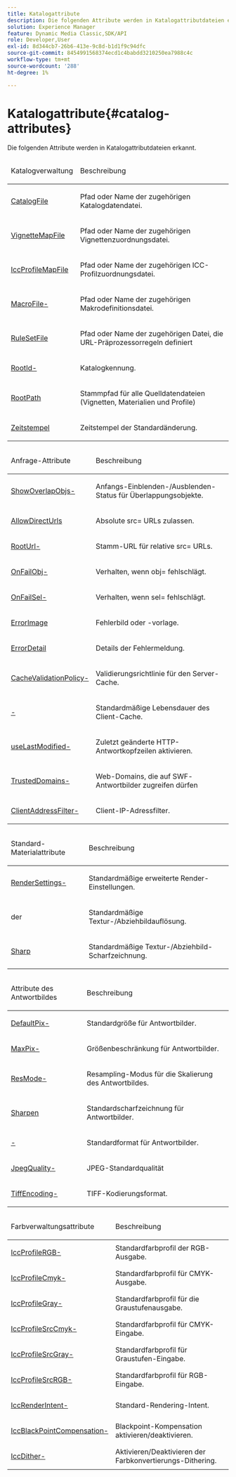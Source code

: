 ```yaml
---
title: Katalogattribute
description: Die folgenden Attribute werden in Katalogattributdateien erkannt.
solution: Experience Manager
feature: Dynamic Media Classic,SDK/API
role: Developer,User
exl-id: 8d344cb7-26b6-413e-9c8d-b1d1f9c94dfc
source-git-commit: 8454991568374ecd1c4babdd3210250ea7988c4c
workflow-type: tm+mt
source-wordcount: '288'
ht-degree: 1%

---
```


# Katalogattribute{#catalog-attributes}

Die folgenden Attribute werden in Katalogattributdateien erkannt.

<table id="simpletable_B838784803D34B0293D7F7C6131045D3"> 
 <thead class="sthead"> 
  <td class="stentry"> <p>Katalogverwaltung </p></td> 
  <td class="stentry"> <p>Beschreibung </p></td> 
 </thead> 
 <tr class="strow"> 
  <td class="stentry"> <p><a href="../../../../../ir-api/material-cat/image-rendering-api-ref/c-ir-material-catalog/c-ir-attributes-reference/r-ir-catalogfile.md#reference-dcd6a48569a148dabaf75e85190a1ea2" type="reference" format="dita" scope="local"> CatalogFile</a> </p></td> 
  <td class="stentry"> <p>Pfad oder Name der zugehörigen Katalogdatendatei. </p></td> 
 </tr> 
 <tr class="strow"> 
  <td class="stentry"> <p><a href="../../../../../ir-api/material-cat/image-rendering-api-ref/c-ir-material-catalog/c-ir-attributes-reference/r-ir-vignettemapfile.md#reference-ad2c6d08008d415b9f47da17bd3447d2" type="reference" format="dita" scope="local"> VignetteMapFile</a> </p> </td> 
  <td class="stentry"> <p>Pfad oder Name der zugehörigen Vignettenzuordnungsdatei. </p></td> 
 </tr> 
 <tr class="strow"> 
  <td class="stentry"> <p><a href="../../../../../ir-api/material-cat/image-rendering-api-ref/c-ir-material-catalog/c-ir-attributes-reference/r-ir-iccprofilemapfile.md#reference-6b48159c50c548e697ff7365672a972e" type="reference" format="dita" scope="local"> IccProfileMapFile</a> </p></td> 
  <td class="stentry"> <p>Pfad oder Name der zugehörigen ICC-Profilzuordnungsdatei. </p></td> 
 </tr> 
 <tr class="strow"> 
  <td class="stentry"> <p><a href="../../../../../ir-api/material-cat/image-rendering-api-ref/c-ir-material-catalog/c-ir-attributes-reference/r-ir-macrofile.md#reference-20d550f7841b4541ab69550519cdbef3" type="reference" format="dita" scope="local"> MacroFile-</a> </p> </td> 
  <td class="stentry"> <p>Pfad oder Name der zugehörigen Makrodefinitionsdatei. </p></td> 
 </tr> 
 <tr class="strow"> 
  <td class="stentry"> <p><a href="../../../../../ir-api/material-cat/image-rendering-api-ref/c-ir-material-catalog/c-ir-attributes-reference/r-ir-rulesetfile.md#reference-8c49cc8f4e9b4f6f8c402a360cd00c68" type="reference" format="dita" scope="local"> RuleSetFile </a> </p></td> 
  <td class="stentry"> <p>Pfad oder Name der zugehörigen Datei, die URL-Präprozessorregeln definiert </p></td> 
 </tr> 
 <tr class="strow"> 
  <td class="stentry"> <p><a href="../../../../../ir-api/material-cat/image-rendering-api-ref/c-ir-material-catalog/c-ir-attributes-reference/r-ir-rootid.md#reference-54b42b7125824be593378c1accb70d5a" type="reference" format="dita" scope="local"> RootId-</a> </p></td> 
  <td class="stentry"> <p>Katalogkennung. </p></td> 
 </tr> 
 <tr class="strow"> 
  <td class="stentry"> <p><a href="../../../../../ir-api/material-cat/image-rendering-api-ref/c-ir-material-catalog/c-ir-attributes-reference/r-ir-rootpath.md#reference-a4d7c96b62e14fcbad1740c702f160f3" type="reference" format="dita" scope="local"> RootPath </a> </p></td> 
  <td class="stentry"> <p>Stammpfad für alle Quelldatendateien (Vignetten, Materialien und Profile) </p></td> 
 </tr> 
 <tr class="strow"> 
  <td class="stentry"> <p><a href="../../../../../ir-api/material-cat/image-rendering-api-ref/c-ir-material-catalog/c-ir-attributes-reference/r-ir-timestamp.md#reference-8373ad4ee03d4e4b9a8fc96cf42b3181" type="reference" format="dita" scope="local"> Zeitstempel </a> </p></td> 
  <td class="stentry"> <p>Zeitstempel der Standardänderung. </p></td> 
 </tr> 
</table>

<table id="simpletable_801279CD6FFB4D32A8EF1D92CE6E8F8F"> 
 <thead class="sthead"> 
  <td class="stentry"> <p>Anfrage-Attribute </p></td> 
  <td class="stentry"> <p>Beschreibung </p></td> 
 </thead> 
 <tr class="strow"> 
  <td class="stentry"> <p><a href="../../../../../ir-api/material-cat/image-rendering-api-ref/c-ir-material-catalog/c-ir-attributes-reference/r-ir-showoverlapobjs.md#reference-f96341e877fa475e8a246c6db1865bbf" type="reference" format="dita" scope="local"> ShowOverlapObjs-</a> </p></td> 
  <td class="stentry"> <p>Anfangs-Einblenden-/Ausblenden-Status für Überlappungsobjekte. </p></td> 
 </tr> 
 <tr class="strow"> 
  <td class="stentry"> <p><a href="../../../../../ir-api/material-cat/image-rendering-api-ref/c-ir-material-catalog/c-ir-attributes-reference/r-ir-allowdirecturls.md#reference-02000c0f3c494292bad8425d06268882" type="reference" format="dita" scope="local"> AllowDirectUrls</a> </p> </td> 
  <td class="stentry"> <p>Absolute <span class="codeph"> src=</span> URLs zulassen. </p></td> 
 </tr> 
 <tr class="strow"> 
  <td class="stentry"> <p><a href="../../../../../ir-api/material-cat/image-rendering-api-ref/c-ir-material-catalog/c-ir-attributes-reference/r-ir-rooturl.md#reference-b8d706a573814802bd6794223cc78402" type="reference" format="dita" scope="local"> RootUrl-</a> </p></td> 
  <td class="stentry"> <p>Stamm-URL für relative <span class="codeph"> src=</span> URLs. </p></td> 
 </tr> 
 <tr class="strow"> 
  <td class="stentry"> <p><a href="../../../../../ir-api/material-cat/image-rendering-api-ref/c-ir-material-catalog/c-ir-attributes-reference/r-ir-onfailobj.md#reference-4c6ba90418e84da5831f8573bbbf2c8d" type="reference" format="dita" scope="local"> OnFailObj-</a> </p></td> 
  <td class="stentry"> <p>Verhalten, wenn <span class="codeph"> obj=</span> fehlschlägt. </p></td> 
 </tr> 
 <tr class="strow"> 
  <td class="stentry"> <p><a href="../../../../../ir-api/material-cat/image-rendering-api-ref/c-ir-material-catalog/c-ir-attributes-reference/r-ir-onfailsel.md#reference-f95e4a4a3c02412b87a2b0acca8a5513" type="reference" format="dita" scope="local"> OnFailSel-</a> </p></td> 
  <td class="stentry"> <p>Verhalten, wenn <span class="codeph"> sel=</span> fehlschlägt. </p></td> 
 </tr> 
 <tr class="strow"> 
  <td class="stentry"> <p><a href="../../../../../ir-api/material-cat/image-rendering-api-ref/c-ir-material-catalog/c-ir-attributes-reference/r-ir-errorimage.md#reference-b58bdaba96074c52802ca8dc54bfe2f0" type="reference" format="dita" scope="local"> ErrorImage </a> </p></td> 
  <td class="stentry"> <p>Fehlerbild oder -vorlage. </p></td> 
 </tr> 
 <tr class="strow"> 
  <td class="stentry"> <p><a href="../../../../../ir-api/material-cat/image-rendering-api-ref/c-ir-material-catalog/c-ir-attributes-reference/r-ir-errordetail.md#reference-123b56eed6cf49cea6e0490672b7c53b" type="reference" format="dita" scope="local"> ErrorDetail </a> </p></td> 
  <td class="stentry"> <p>Details der Fehlermeldung. </p></td> 
 </tr> 
 <tr class="strow"> 
  <td class="stentry"> <p><a href="../../../../../ir-api/material-cat/image-rendering-api-ref/c-ir-material-catalog/c-ir-attributes-reference/r-ir-cachevalidationpolicy.md#reference-2d71679733474d8aa116db6ceba87fa4" type="reference" format="dita" scope="local"> CacheValidationPolicy-</a> </p></td> 
  <td class="stentry"> <p>Validierungsrichtlinie für den Server-Cache. </p></td> 
 </tr> 
 <tr class="strow"> 
  <td class="stentry"> <p><a href="../../../../../ir-api/material-cat/image-rendering-api-ref/c-ir-material-catalog/c-ir-attributes-reference/r-ir-expiration.md#reference-0f68ad8199c64bd4bc8d27dd78b7d996" type="reference" format="dita" scope="local">-</a> </p></td> 
  <td class="stentry"> <p>Standardmäßige Lebensdauer des Client-Cache. </p></td> 
 </tr> 
 <tr class="strow"> 
  <td class="stentry"> <p><a href="../../../../../ir-api/material-cat/image-rendering-api-ref/c-ir-material-catalog/c-ir-attributes-reference/r-ir-uselastmodified.md#reference-d2ab628c9e004fedbd38324866dbca1d" type="reference" format="dita" scope="local"> useLastModified-</a> </p></td> 
  <td class="stentry"> <p>Zuletzt geänderte HTTP-Antwortkopfzeilen aktivieren. </p></td> 
 </tr> 
 <tr class="strow"> 
  <td class="stentry"> <p><a href="../../../../../ir-api/material-cat/image-rendering-api-ref/c-ir-material-catalog/c-ir-attributes-reference/r-ir-trusteddomains.md#reference-f3570e0b6d8e444093b738d892c0818d" type="reference" format="dita" scope="local"> TrustedDomains-</a> </p> </td> 
  <td class="stentry"> <p>Web-Domains, die auf <span class="filepath"> SWF</span>-Antwortbilder zugreifen dürfen </p></td> 
 </tr> 
 <tr class="strow"> 
  <td class="stentry"> <p><a href="../../../../../ir-api/material-cat/image-rendering-api-ref/c-ir-material-catalog/c-ir-attributes-reference/r-ir-clientaddressfilter.md#reference-52a541cec0b0424faf263d1fb4946b5f" type="reference" format="dita" scope="local"> ClientAddressFilter-</a> </p></td> 
  <td class="stentry"> <p>Client-IP-Adressfilter. </p></td> 
 </tr> 
</table>

<table id="simpletable_44FF24C05791420F9B5EDA481D49EF87"> 
 <thead class="sthead"> 
  <td class="stentry"> <p>Standard-Materialattribute </p></td> 
  <td class="stentry"> <p>Beschreibung </p></td> 
 </thead> 
 <tr class="strow"> 
  <td class="stentry"> <p><a href="../../../../../ir-api/material-cat/image-rendering-api-ref/c-ir-material-catalog/c-ir-attributes-reference/r-ir-rendersettings.md#reference-f3ae5e18095d40b2a8edef957dd82fbd" type="reference" format="dita" scope="local"> RenderSettings-</a> </p></td> 
  <td class="stentry"> <p>Standardmäßige erweiterte Render-Einstellungen. </p></td> 
 </tr> 
 <tr class="strow"> 
  <td class="stentry"> <p></a> der <a href="../../../../../ir-api/material-cat/image-rendering-api-ref/c-ir-material-catalog/c-ir-attributes-reference/r-ir-resolution.md#reference-09fe14e6bfbf4db6b7f4369fffecc806" type="reference" format="dita" scope="local"> </p></td> 
  <td class="stentry"> <p>Standardmäßige Textur-/Abziehbildauflösung. </p></td> 
 </tr> 
 <tr class="strow"> 
  <td class="stentry"> <p><a href="../../../../../ir-api/material-cat/image-rendering-api-ref/c-ir-material-catalog/c-ir-attributes-reference/r-ir-cat-sharp.md#reference-c706450cf95347f98f86c696f9167297" type="reference" format="dita" scope="local"> Sharp </a> </p></td> 
  <td class="stentry"> <p>Standardmäßige Textur-/Abziehbild-Scharfzeichnung. </p></td> 
 </tr> 
</table>

<table id="simpletable_C26EE9BA4B1744CFA605C9AEDF238089"> 
 <thead class="sthead"> 
  <td class="stentry"> <p>Attribute des Antwortbildes </p></td> 
  <td class="stentry"> <p>Beschreibung </p></td> 
 </thead> 
 <tr class="strow"> 
  <td class="stentry"> <p><a href="../../../../../ir-api/material-cat/image-rendering-api-ref/c-ir-material-catalog/c-ir-attributes-reference/r-ir-defaultpix.md#reference-102c98f9b5d24d2aaaeb756653fb0e6f" type="reference" format="dita" scope="local"> DefaultPix-</a> </p></td> 
  <td class="stentry"> <p>Standardgröße für Antwortbilder. </p></td> 
 </tr> 
 <tr class="strow"> 
  <td class="stentry"> <p><a href="../../../../../ir-api/material-cat/image-rendering-api-ref/c-ir-material-catalog/c-ir-attributes-reference/r-ir-maxpix.md#reference-569f186bbc2840a6bd3cffa8ff3e7657" type="reference" format="dita" scope="local"> MaxPix-</a> </p></td> 
  <td class="stentry"> <p>Größenbeschränkung für Antwortbilder. </p></td> 
 </tr> 
 <tr class="strow"> 
  <td class="stentry"> <p><a href="../../../../../ir-api/material-cat/image-rendering-api-ref/c-ir-material-catalog/c-ir-attributes-reference/r-ir-cat-resmode.md#reference-fdca7eb6d5104fdeae9d6ac42251db82" type="reference" format="dita" scope="local"> ResMode-</a> </p></td> 
  <td class="stentry"> <p>Resampling-Modus für die Skalierung des Antwortbildes. </p></td> 
 </tr> 
 <tr class="strow"> 
  <td class="stentry"> <p><a href="../../../../../ir-api/material-cat/image-rendering-api-ref/c-ir-material-catalog/c-ir-attributes-reference/r-ir-cat-sharpen.md#reference-18df922f3a3f403a97ccaaa15042e30a" type="reference" format="dita" scope="local"> Sharpen </a> </p></td> 
  <td class="stentry"> <p>Standardscharfzeichnung für Antwortbilder. </p></td> 
 </tr> 
 <tr class="strow"> 
  <td class="stentry"> <p><a href="../../../../../ir-api/material-cat/image-rendering-api-ref/c-ir-material-catalog/c-ir-attributes-reference/r-ir-format.md#reference-da5207242f1c4f1c8fa4df6027121ff2" type="reference" format="dita" scope="local">-</a> </p></td> 
  <td class="stentry"> <p>Standardformat für Antwortbilder. </p></td> 
 </tr> 
 <tr class="strow"> 
  <td class="stentry"> <p><a href="../../../../../ir-api/material-cat/image-rendering-api-ref/c-ir-material-catalog/c-ir-attributes-reference/r-ir-jpegquality.md#reference-d86fc5ad18bb436891efdbe1f98fea50" type="reference" format="dita" scope="local"> JpegQuality-</a> </p></td> 
  <td class="stentry"> <p>JPEG-Standardqualität </p></td> 
 </tr> 
 <tr class="strow"> 
  <td class="stentry"> <p><a href="../../../../../ir-api/material-cat/image-rendering-api-ref/c-ir-material-catalog/c-ir-attributes-reference/r-ir-tiffencoding.md#reference-a3425191166042d59db766c468857d0e" type="reference" format="dita" scope="local"> TiffEncoding-</a> </p></td> 
  <td class="stentry"> <p>TIFF-Kodierungsformat. </p></td> 
 </tr> 
</table>

<table id="simpletable_8B3B053395D340A6AEEFE7BD90059FC5"> 
 <thead class="sthead"> 
  <td class="stentry"> <p>Farbverwaltungsattribute </p></td> 
  <td class="stentry"> <p>Beschreibung </p></td> 
 </thead> 
 <tr class="strow"> 
  <td class="stentry"> <p><a href="../../../../../ir-api/material-cat/image-rendering-api-ref/c-ir-material-catalog/c-ir-attributes-reference/r-ir-iccprofilergb.md#reference-cdaad25b155646ffa382d722fd324b30" type="reference" format="dita" scope="local"> IccProfileRGB-</a> </p></td> 
  <td class="stentry"> Standardfarbprofil der RGB-Ausgabe.</td> 
 </tr> 
 <tr class="strow"> 
  <td class="stentry"> <p><a href="../../../../../ir-api/material-cat/image-rendering-api-ref/c-ir-material-catalog/c-ir-attributes-reference/r-ir-iccprofilecmyk.md#reference-55aead2d924847ffbd1be4c46add7127" type="reference" format="dita" scope="local"> IccProfileCmyk-</a> </p></td> 
  <td class="stentry"> Standardfarbprofil für CMYK-Ausgabe.</td> 
 </tr> 
 <tr class="strow"> 
  <td class="stentry"> <p><a href="../../../../../ir-api/material-cat/image-rendering-api-ref/c-ir-material-catalog/c-ir-attributes-reference/r-ir-iccprofilegray.md#reference-712f1d0dcca748df9aaf495681bb39e6" type="reference" format="dita" scope="local"> IccProfileGray-</a> </p></td> 
  <td class="stentry"> Standardfarbprofil für die Graustufenausgabe.</td> 
 </tr> 
 <tr class="strow"> 
  <td class="stentry"> <p><a href="../../../../../ir-api/material-cat/image-rendering-api-ref/c-ir-material-catalog/c-ir-attributes-reference/r-ir-iccprofilesrccmyk.md#reference-0256cae955404ebc92d5d0d1fa095ea2" type="reference" format="dita" scope="local"> IccProfileSrcCmyk-</a> </p></td> 
  <td class="stentry"> Standardfarbprofil für CMYK-Eingabe.</td> 
 </tr> 
 <tr class="strow"> 
  <td class="stentry"> <p><a href="../../../../../ir-api/material-cat/image-rendering-api-ref/c-ir-material-catalog/c-ir-attributes-reference/r-ir-iccprofilesrcgray.md#reference-a2abcd4aa5864738bbea8f55706deaf2" type="reference" format="dita" scope="local"> IccProfileSrcGray-</a> </p></td> 
  <td class="stentry"> Standardfarbprofil für Graustufen-Eingabe.</td> 
 </tr> 
 <tr class="strow"> 
  <td class="stentry"> <p><a href="../../../../../ir-api/material-cat/image-rendering-api-ref/c-ir-material-catalog/c-ir-attributes-reference/r-ir-iccprofilesrcrgb.md#reference-2fb0f7cfc6e74813b82cd98ae165bd49" type="reference" format="dita" scope="local"> IccProfileSrcRGB-</a> </p></td> 
  <td class="stentry"> Standardfarbprofil für RGB-Eingabe.</td> 
 </tr> 
 <tr class="strow"> 
  <td class="stentry"> <p><a href="../../../../../ir-api/material-cat/image-rendering-api-ref/c-ir-material-catalog/c-ir-attributes-reference/r-ir-iccrenderintent.md#reference-3b80b7a4c25545a593c5076f318b5c40" type="reference" format="dita" scope="local"> IccRenderIntent-</a> </p> </td> 
  <td class="stentry"> Standard-Rendering-Intent.</td> 
 </tr> 
 <tr class="strow"> 
  <td class="stentry"> <p><a href="../../../../../ir-api/material-cat/image-rendering-api-ref/c-ir-material-catalog/c-ir-attributes-reference/r-ir-iccblackpointcompensation.md#reference-d939b0cdf6564baaa88deb1059e3b7f0" type="reference" format="dita" scope="local"> IccBlackPointCompensation-</a> </p> </td> 
  <td class="stentry"> Blackpoint-Kompensation aktivieren/deaktivieren.</td> 
 </tr> 
 <tr class="strow"> 
  <td class="stentry"> <p><a href="../../../../../ir-api/material-cat/image-rendering-api-ref/c-ir-material-catalog/c-ir-attributes-reference/r-ir-iccdither.md#reference-019855df56fe4df9b7dde9e3acd11460" type="reference" format="dita" scope="local"> IccDither-</a> </p></td> 
  <td class="stentry"> Aktivieren/Deaktivieren der Farbkonvertierungs-Dithering.</td> 
 </tr> 
</table>
